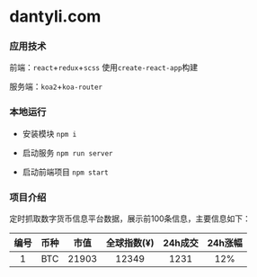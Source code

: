 # dantyli.com
### 应用技术
前端：`react`+`redux`+`scss` 使用`create-react-app`构建   

服务端：`koa2`+`koa-router`   

### 本地运行
* 安装模块 `npm i`

* 启动服务 `npm run server`

* 启动前端项目 `npm start`

### 项目介绍
定时抓取数字货币信息平台数据，展示前100条信息，主要信息如下：   

| 编号 | 币种 | 市值 | 全球指数(¥) | 24h成交 | 24h涨幅 |
| :------: | :------: | :------: | :------: | :------: | :------: |
| 1 | BTC | 21903 | 12349 | 1231 | 12% |
